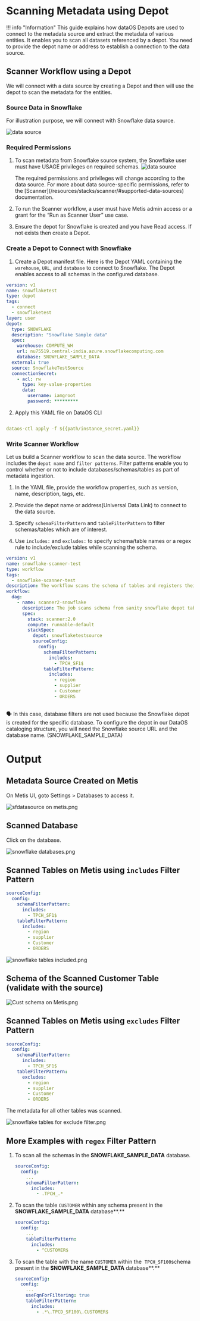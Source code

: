 # Scanning Metadata using Depot

!!! info "Information"
    This guide explains how dataOS Depots are used to connect to the metadata source and extract the metadata of various entities. It enables you to scan all datasets referenced by a depot. You need to provide the depot name or address to establish a connection to the data source.

## Scanner Workflow using a Depot

We will connect with a data source by creating a Depot and then will use the depot to scan the metadata for the entities.

### **Source Data in Snowflake**
For illustration purpose, we will connect with Snowflake data source.

![data source](/quick_guides/scan_metadata/depot/snowflake_data.png)


### **Required Permissions** 

1. To scan metadata from Snowflake source system, the Snowflake user must have USAGE privileges on required schemas.
   ![data source](/quick_guides/scan_metadata/depot/permission_snowflake.png)

    <aside class="callout">  
     The required permissions and privileges will change according to the data source. For more about data source-specific permissions, refer to the [Scanner](/resources/stacks/scanner/#supported-data-sources) documentation.

    </aside>

2. To run the Scanner workflow, a user must have Metis admin access or a grant for the “Run as Scanner User” use case.

3. Ensure the depot for Snowflake is created and you have Read access. If not exists then create a Depot.

### **Create a Depot to Connect with Snowflake**
 
1. Create a Depot manifest file.
Here is the Depot YAML containing the `warehouse`, `URL`, and `database` to connect to Snowflake. The  Depot enables access to all schemas in the configured database. 
```yaml
version: v1
name: snowflaketest
type: depot
tags:
  - connect
  - snowflaketest
layer: user
depot:
  type: SNOWFLAKE
  description: "Snowflake Sample data"
  spec:
    warehouse: COMPUTE_WH 
    url: nu75519.central-india.azure.snowflakecomputing.com 
    database: SNOWFLAKE_SAMPLE_DATA 
  external: true 
  source: SnowflakeTestSource 
  connectionSecret: 
    - acl: rw 
      type: key-value-properties 
      data: 
        username: iamgroot 
        password: *********
```

2. Apply this YAML file on DataOS CLI

```yaml

dataos-ctl apply -f ${{path/instance_secret.yaml}}
```

### **Write Scanner Workflow**
Let us build a Scanner workflow to scan the data source. The workflow includes the `depot name` and `filter patterns`. Filter patterns enable you to control whether or not to include databases/schemas/tables as part of metadata ingestion.

1. In the YAML file, provide the workflow properties, such as version, name, description, tags, etc. 

2. Provide the depot name or address(Universal Data Link) to connect to the data source.

3. Specify `schemaFilterPattern` and `tableFilterPattern` to filter schemas/tables which are of interest. 

4. Use `includes:` and `excludes:` to specify schema/table names or a regex rule to include/exclude tables while scanning the schema.

```yaml
version: v1
name: snowflake-scanner-test                               
type: workflow
tags:
  - snowflake-scanner-test
description: The workflow scans the schema of tables and registers their metadata
workflow:
  dag:
    - name: scanner2-snowflake
      description: The job scans schema from sanity snowflake depot tables and registers their metadata on metis2
      spec:
        stack: scanner:2.0                            
        compute: runnable-default
        stackSpec:
          depot: snowflaketestsource 
          sourceConfig:
            config:
              schemaFilterPattern:
                includes:
                  - TPCH_SF1$
              tableFilterPattern: 
                includes:
                  - region
                  - supplier
                  - Customer
                  - ORDERS
              
```

<aside class="callout">
🗣 In this case, database filters are not used because the Snowflake depot is created for the specific database. To configure the depot in our DataOS cataloging structure, you will need the Snowflake source URL and the database name. (SNOWFLAKE_SAMPLE_DATA)

</aside>

# Output

## Metadata Source Created on Metis

On Metis UI, goto Settings > Databases to access it.

![sfdatasource on metis.png](/quick_guides/scan_metadata/depot/snowflake_scanned.png)

## Scanned Database

Click on the database.

![snowflake databases.png](/quick_guides/scan_metadata/depot/snowflake_databases.png)

## Scanned Tables on Metis using `includes` Filter Pattern

```yaml
sourceConfig:
  config:
    schemaFilterPattern:
      includes:
        - TPCH_SF1$
    tableFilterPattern: 
      includes:
        - region
        - supplier
        - Customer
        - ORDERS
```

![snowflake tables included.png](/quick_guides/scan_metadata/depot/snowflake_tables_included.png)

## Schema of the Scanned Customer Table (validate with the source)

![Cust schema on Metis.png](/quick_guides/scan_metadata/depot/cust_schema_on_metis.png)

## Scanned Tables on Metis using `excludes` Filter Pattern

```yaml
sourceConfig:
  config:
    schemaFilterPattern:
      includes:
        - TPCH_SF1$
    tableFilterPattern: 
      excludes:
        - region
        - supplier
        - Customer
        - ORDERS
```

The metadata for all other tables was scanned.

![snowflake tables for exclude filter.png](/quick_guides/scan_metadata/depot/snowflake_tables_exclude_filter.png)

## More Examples with `regex` Filter Pattern

1. To scan all the schemas in the **SNOWFLAKE_SAMPLE_DATA** database. 
    
    ```yaml
    sourceConfig:
      config:
        ...
        schemaFilterPattern:
          includes:
            - .TPCH_.*
    ```
    

1. To scan the table `CUSTOMER` within any schema present in the **SNOWFLAKE_SAMPLE_DATA** database**.**
    
    ```yaml
    sourceConfig:
      config:
        ...
        tableFilterPattern:
          includes:
            - ^CUSTOMER$
    ```
    
2. To scan the table with the name `CUSTOMER` within the  `TPCH_SF100`schema present in the **SNOWFLAKE_SAMPLE_DATA** database**.**
    
    ```yaml
    sourceConfig:
      config:
        ...
        useFqnForFiltering: true
        tableFilterPattern:
          includes:
            - .*\.TPCD_SF100\.CUSTOMER$
    ```


